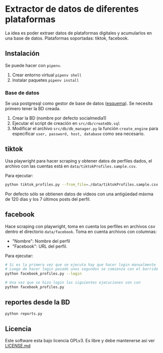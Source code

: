 # Extractor de datos de diferentes plataformas 

La idea es poder extraer datos de plataformas digitales y acumularlos en una base de datos. Plataformas soportadas: tiktok, facebook.

## Instalación

Se puede hacer con `pipenv`.

1. Crear entorno virtual `pipenv shell`
2. Instalar paquetes `pipenv install`

### Base de datos

Se usa postgresql como gestor de base de datos ([esquema](doc/db_schema.jpg)). Se necesita primero tener la BD creada.

1. Crear la BD (nombre por defecto socialmedia1)
2. Ejecutar el script de creación en `src/db/createDb.sql`
3. Modificar el archivo `src/db/db_manager.py` la función `create_engine` para especificar `user, password, host, database` como sea necesario.

## tiktok

Usa playwright para hacer scraping y obtener datos de perfiles dados, el archivo con las cuentas está en `data/tiktokProfiles.sample.csv`.

Para ejecutar: 

```bash
python tiktok_profiles.py --from_file=./data/tiktokProfiles.sample.csv --only_metadata
```

Por defecto sólo se obtienen datos de videos con una antigüedad máxma de 120 días y los 7 últimos posts del perfil.

## facebook

Hace scraping con playwright, toma en cuenta los perfiles en archivos csv dentro el directorio `data/facebook`. Toma en cuenta archivos con columnas:

- "Nombre": Nombre del perfil
- "Facebook": URL del perfil.

Para ejecutar:

```bash
# Si es la primera vez que se ejecuta hay que hacer login manualmente
# Luego de hacer login pasado unos segundos se comienza con el barrido de cuentas
python facebook_profiles.py --login 

# Una vez que se hizo login las siguientes ejecuciones son con
python facebook_profiles.py
```

## reportes desde la BD

```bash
python reports.py
```

## Licencia

Este software esta bajo licencia GPLv3. Es libre y debe mantenerse así ver [LICENSE.md](LICENSE.md)



